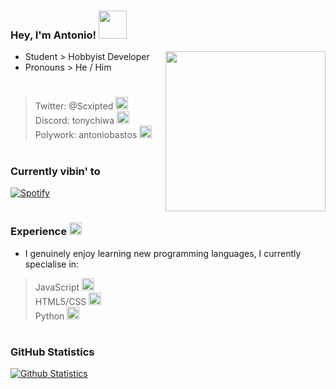 ### Hey, I'm Antonio! <img height="45" width="45" src="https://blog.joypixels.com/content/images/2019/06/waving_hand_sign_1024.gif" />
 
<a href="https://api.daily.dev/get?r=Scxipted" target="_blank">
    <img
      width="256"
      align="right"
      src="https://api.daily.dev/devcards/b8632a518c1143cfa11f02c6062804de.png?r=008"
    />
</a>
 
- Student > Hobbyist Developer
- Pronouns > He / Him

#

> Twitter: @Scxipted <img height="20" width="20" src="https://emoji.gg/assets/emoji/9463_twitter_squircle_icon.png" />                   
> Discord: tonychiwa <img height="20" width="20" src="https://emoji.gg/assets/emoji/2232_Cowboy132.gif" />                  
> Polywork: antoniobastos  <img height="20" width="20" src="https://photos.angel.co/startups/i/7453176-7fc8803bec974ee66050c137970c8de8-medium_jpg.jpg?buster=1590678376" />     
#
 
### Currently vibin' to <img height="15" width="15" src="https://emoji.gg/assets/emoji/SpotifyLogo.png" /> 
 
[![Spotify](https://scxipted.vercel.app/api/spotify)](https://open.spotify.com/user/scxipted)
 
#
 
### Experience <img height="20" width="20" src="https://emoji.gg/assets/emoji/1169_ablobwobwork.gif" />
 
- I genuinely enjoy learning new programming languages, I currently specialise in:                                                                                               
 
> JavaScript <img height="20" width="20" src="https://cdn.jsdelivr.net/npm/simple-icons@v4/icons/javascript.svg" />                  
> HTML5/CSS <img height="20" width="20" src="https://cdn.jsdelivr.net/npm/simple-icons@v4/icons/html5.svg" />                    
> Python <img height="20" width="20" src="https://cdn.jsdelivr.net/npm/simple-icons@v4/icons/python.svg" />                    

#

### GitHub Statistics

[![Github Statistics](https://github-readme-stats.vercel.app/api?username=Scxipted)](https://github.com/Scxipted)
